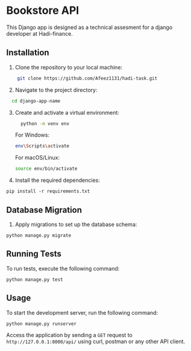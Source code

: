 # Bookstore API

This Django app is designed as a technical assesment for a django developer at Hadi-finance.

## Installation

1. Clone the repository to your local machine:

```bash
    git clone https://github.com/Afeez1131/hadi-task.git
```

2. Navigate to the project directory:

```bash
  cd django-app-name
```

3. Create and activate a virtual environment:

    ```bash
      python -m venv env
    ```
    
    For Windows:
    
    ```bash
    env\Scripts\activate
    ```
    
    For macOS/Linux:
    
    ```bash
    source env/bin/activate
    ```

4. Install the required dependencies:

```
pip install -r requirements.txt
```


## Database Migration

1. Apply migrations to set up the database schema:

```
python manage.py migrate
```

## Running Tests

To run tests, execute the following command:

```
python manage.py test
```

## Usage

To start the development server, run the following command:

```
python manage.py runserver
```

Access the application by sending a `GET` request to `http://127.0.0.1:8000/api/` using curl, postman or any other API client.
